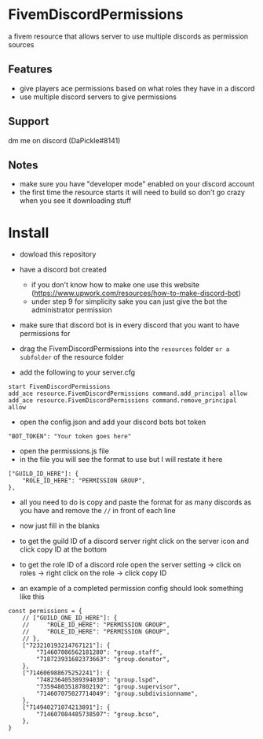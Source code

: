 # FivemDiscordPermissions
a fivem resource that allows server to use multiple discords as permission sources

## Features
- give players ace permissions based on what roles they have in a discord
- use multiple discord servers to give permissions

## Support
dm me on discord (DaPickle#8141)

## Notes
- make sure you have "developer mode" enabled on your discord account
- the first time the resource starts it will need to build so don't go crazy when you see it downloading stuff

# Install
- dowload this repository

- have a discord bot created
    - if you don't know how to make one use this website (https://www.upwork.com/resources/how-to-make-discord-bot)
    - under step 9 for simplicity sake you can just give the bot the administrator permission

- make sure that discord bot is in every discord that you want to have permissions for
- drag the FivemDiscordPermissions into the `resources` folder `or a subfolder` of the resource folder
- add the following to your server.cfg
```
start FivemDiscordPermissions
add_ace resource.FivemDiscordPermissions command.add_principal allow
add_ace resource.FivemDiscordPermissions command.remove_principal allow
```
- open the config.json and add your discord bots bot token
```
"BOT_TOKEN": "Your token goes here"
```

- open the permissions.js file 
- in the file you will see the format to use but I will restate it here
```
["GUILD_ID_HERE"]: {
    "ROLE_ID_HERE": "PERMISSION GROUP",
},
```
- all you need to do is copy and paste the format for as many discords as you have and remove the `//` in front of each line
- now just fill in the blanks
- to get the guild ID of a discord server right click on the server icon and click copy ID at the bottom
- to get the role ID of a discord role open the server setting -> click on roles -> right click on the role -> click copy ID

- an example of a completed permission config should look something like this
```
const permissions = {
    // ["GUILD_ONE_ID_HERE"]: {
    //     "ROLE_ID_HERE": "PERMISSION GROUP",
    //     "ROLE_ID_HERE": "PERMISSION GROUP",
    // },
    ["723210193214767121"]: {
        "714607086562181280": "group.staff",
        "718723931682373663": "group.donator",
    },
    ["714606988675252241"]: {
        "748236405389394030": "group.lspd",
        "735948035187802192": "group.supervisor",
        "714607075027714049": "group.subdivisionname",
    },
    ["714940271074213891"]: {
        "714607084485738507": "group.bcso",
    },
}
```